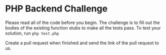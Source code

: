 # PHP Backend Challenge

Please read all of the code before you begin. The challenge is to fill out the bodies of the existing function stubs to make all the tests pass. To test your solution, run `php test.php` 

Create a pull request when finished and send the link of the pull request to us.
